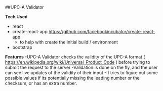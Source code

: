 ##UPC-A Validator

**Tech Used**
- react
- create-react-app https://github.com/facebookincubator/create-react-app
    - to help with create the initial build / environment
- bootstrap

**Features**
-UPC-A Validator checks the validity of the UPC-A format ( https://en.wikipedia.org/wiki/Universal_Product_Code ) before trying to submit the request to the server
-Validation is done on the fly, and the user can see live updates of the validity of their input
-It tries to figure out some possible values if its potentially missing the leading number or the checksum, or has an extra number.
